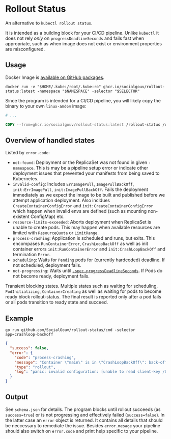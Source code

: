 Rollout Status
==============

An alternative to `kubectl rollout status`.

It is intended as a building block for your CI/CD pipeline. Unlike `kubectl` it does not rely *only* on `progressDeadlineSeconds` and fails fast when appropriate, such as when image does not exist or environment properties are misconfigured. 


Usage
-----

Docker Image is [available on GitHub packages](https://hub.docker.com/repository/docker/clusterise/rollout-status
).

```console
docker run -v "$HOME/.kube:/root/.kube:ro" ghcr.io/socialgouv/rollout-status:latest -namespace "$NAMESPACE" -selector "$SELECTOR"
```

Since the program is intended for a CI/CD pipeline, you will likely copy the binary to your own `linux-amd64` image:

```Dockerfile
# ...

COPY --from=ghcr.io/socialgouv/rollout-status:latest /rollout-status /opt/rollout-status 
```

Overview of handled states
--------------------------

Listed by `error.code`:

* `not-found`: Deployment or the ReplicaSet was not found in given `-namespace`. This is may be a pipeline setup error or indicate other deployment issues that prevented your manifests from being saved to Kubernetes.
* `invalid-config`: Includes `ErrImagePull`, `ImagePullBackOff`, `init:ErrImagePull`, `init:ImagePullBackOff`. Fails the deployment immediately as we expect the image to be built and published before we attempt application deployment. Also incldues `CreateContainerConfigError` and `init:CreateContainerConfigError` which happen when invalid envs are defined (such as mounting non-existent ConfigMap) etc.
* `resource-limits-exceeded`: Aborts deployment when ReplicaSet is unable to create pods. This may happen when available resources are limited with `ResourceQuota` or `LimitRange`.
* `process-crashing`: Application is scheduled and runs, but exits. This encompases `RunContainerError`, `CrashLoopBackOff` as well as init container errors `init:RunContainerError` and `init:CrashLoopBackOff` and termination `Error`.
* `scheduling`: Waits for `Pending` pods for (currently hardcoded) deadline. If not scheduled, deployment fails.
* `not-progressing`: Waits until [`.spec.progressDeadlineSeconds`](https://kubernetes.io/docs/concepts/workloads/controllers/deployment/#progress-deadline-seconds). If Pods do not become ready, deployment fails.

Transient blocking states. Multiple states such as waiting for scheduling, `PodInitializing`, `ContainerCreating` as well as waiting for pods to become ready block rollout-status. The final result is reported only after a pod fails or all pods transition to ready state and succeed. 


Example
-------

```console
go run github.com/SocialGouv/rollout-status/cmd -selector app=crashloop-backoff
```
```json
{
  "success": false,
  "error": {
    "code": "process-crashing",
    "message": "Container \"main\" is in \"CrashLoopBackOff\": back-off 5m0s restarting failed container=main pod=crashloop-backoff-7fd845849c-cfvqd_default(617f6364-5bd4-4e69-b19f-fcf3ce4c171a)",
    "type": "rollout",
    "log": "panic: invalid configuration: [unable to read client-key /Users/mikulas/.minikube/profiles/minikube/client.key for minikube due to open /Users/mikulas/.minikube/profiles/minikube/client.key: no such file or directory, unable to read certificate-authority /Users/mikulas/.minikube/ca.crt for minikube due to open /Users/mikulas/.minikube/ca.crt: no such file or directory]\n\ngoroutine 1 [running]:\nmain.makeClientset(0xc000041440, 0x12, 0x0)\n\t/src/cmd/main.go:57 +0xfb\nmain.main()\n\t/src/cmd/main.go:34 +0x21c\n"
  }
}
```


Output
------

See `schema.json` for details. The program blocks until rollout succeeds (as `success=true`) or is not progressing and effectively failed (`success=false`). In the latter case an `error` object is returned. It contains all details that should be neccessary to remediate the issue. Besides `error.mesage` your pipeline should also switch on `error.code` and print help specific to your pipeline.
